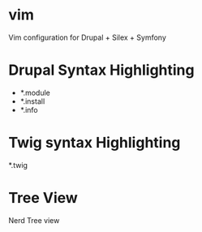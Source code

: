 vim
===

Vim configuration for Drupal + Silex + Symfony

Drupal Syntax Highlighting
===
- *.module
- *.install
- *.info


Twig syntax Highlighting
===
 *.twig
 
Tree View
===
 Nerd Tree view
